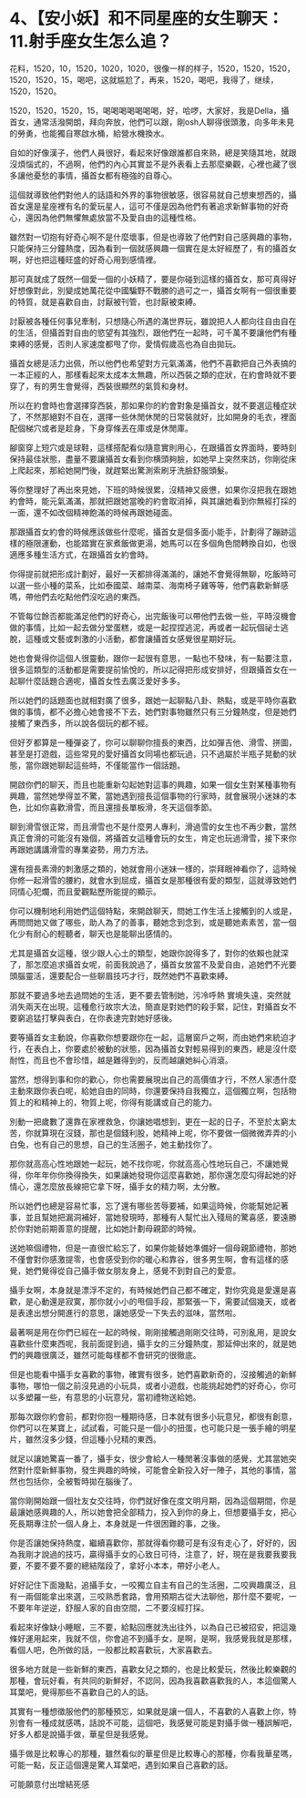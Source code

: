 # 4、【安小妖】和不同星座的女生聊天：11.射手座女生怎么追？

花料，1520，10，1520，1020，1020，很像一样的样子，1520，1520，1520，1520，1520，15，喝吧，这就尴尬了，再来，1520，喝吧，我得了，继续，1520，1520。

1520，1520，1520，15，喝喝喝喝喝喝喝，好，哈啰，大家好，我是Della，攝首女，通常活潑開朗，拜向奔放，他們可以跟，剛osh人聊得很頭激，向多年未見的勞勇，也能獨自寒啟水桶，給營水機換水。

自如的好像漢子，他們人員很好，看起來好像跟誰都自來熟，總是笑隨其地，就跟沒煩惱式的，不過啊，他們的內心其實並不是外表看上去那麼樂觀，心裡也藏了很多讓他憂愁的事情，攝首女都有極強的自尊心。

這個就導致他們對他人的話語和外界的事物很敏感，很容易就自己想東想西的，攝首女還是星座裡有名的愛玩星人，這可不僅是因為他們有著追求新鮮事物的好奇心，還因為他們無懼無處放當不及愛自由的這種性格。

雖然對一切抱有好奇心啊不是什麼壞事，但是也導致了他們對自己感興趣的事物，只能保持三分鐘熱度，因為看到一個就感興趣一個實在是太好經歷了，有的攝首女啊，好也把這種旺盛的好奇心用到感情裡。

那可真就成了既然一個愛一個的小妖精了，要是你碰到這樣的攝首女，那可真得好好想像對此，別變成她萬花從中國騙野不戰勝的過可之一，攝首女啊有一個很重要的特質，就是喜歡自由，討厭被刊管，也討厭被束縛。

討厭被各種任何事兒牽制，只想隨心所遇的滿世界玩，雖說把人人都向往自由自在的生活，但攝首對自由的慾望有其強烈，跟他們在一起時，可千萬不要讓他們有種束縛的感覺，否則人家速度都甩了你，愛情假歲高也為自由拋玩。

攝首女總是活力出佩，所以他們也希望對方元氣滿滿，他們不喜歡把自己外表搞的一本正經的人，那樣看起來太成本太無趣，所以西裝之類的症狀，在約會時就不要穿了，有的男生會覺得，西裝很顯然的氣質和身材。

所以在約會時也會選擇穿西裝，那如果你的約會對象是攝首女，就不要選這種症狀了，不然那絕對不自在，選擇一些休閒休閒的日常裝就好，比如開身的毛衣，裡面配個梯穴或者是趁身，下身穿條丟在庫或是休閒庫。

腳窗穿上短穴或是球鞋，這樣搭配看似隨意實則用心，在跟攝首女界面時，要時刻保持最佳狀態，盡量不要讓攝首女看到你横頭夠臉，如她早上突然來訪，你剛從床上爬起來，那給她開門後，就趕緊出驚測索刷牙洗臉舒服頭髮。

等你整理好了再出來見她，下班的時候很累，沒精神又疲憊，如果你沒把我在跟她約會時，能元氣滿滿，那就把跟她當晚的約會取消掉，與其讓她看到你無經打採的一面，還不如改個精神飽滿的時候再跟她碰面。

那跟攝首女約會的時候應該做些什麼呢，攝首女是個多面小能手，計劃得了蹦跡這樣的極限運動，也能踏實在家煮飯做更湯，她馬可以在多個角色間轉換自如，也很適應多種生活方式，在跟攝首女約會時。

你得提前就把形成計劃好，最好一天都排得滿滿的，讓她不會覺得無聊，吃飯時可以選一些小種的菜系，比如泰國菜、越南菜、海南椅子雞等等，他們喜歡新鮮感嗎，帶他們去吃點他們沒吃過的東西。

不管每位餘否都能滿足他們的好奇心，出完飯後可以帶他們去做一些，平時沒機會做的事情，比如一起去做分堂蛋糕，或是一起捏捏逃泥，再或者一起玩個祕士逃脫，這種或文藝或刺激的小活動，都會讓攝首女感覺很星期好玩。

她也會覺得你這個人很靈動，跟你一起很有意思，一點也不發味，有一點要注意，很多這類型的活動都是需要提前愉悅的，所以記得把形成安排好，但跟攝首女在一起聊什麼話題合適呢，攝首女性去廣泛愛好多多。

所以她們的話題面也就相對廣了很多，跟她一起聊點八卦、熱點，或是平時你喜歡做的事情，都不必擔心她會接不下去，她們對事物雖然只有三分鐘熱度，但是她們接觸了東西多，所以說各個玩的都不經。

但好歹都算是一種彈姿了，你可以聊聊你擅長的東西，比如彈吉他、滑雪、拼圖，甚至是打遊戲，這些常見的愛好攝首女同場也都玩過，只不過屬於半瓶子晃動的狀態，當你跟她聊起這些時，不僅能當作一個話題。

開啟你們的聊天，而且也能重新勾起她對這事的興趣，如果一個女生對某種事物有興趣，當然她學得並不驚，當她遇到擅長這個事物的行家時，就會展現小迷妹的本色，比如你喜歡滑雪，而且還擅長單板滑，冬天這個季節。

聊到滑雪很正常，而且滑雪也不是什麼男人專利，滑過雪的女生也不再少數，當然真正會滑的可能沒有幾個，將攝首女這種會玩的女生，肯定也玩過滑雪，接下來你再跟她講講滑雪的專業姿勢，用力方法。

還有擅長素滑的刺激感之類的，她就會用小迷妹一樣的，崇拜眼神看你了，這時候你修一起滑雪的腰約，就會水到屈成，攝首女是那種很有愛的類型，這就導致她們同情心犯爛，而且愛觀點歷所能提的顯示。

你可以機制地利用她們這個特點，來開啟聊天，問她工作生活上接觸到的人或是，再問問她又做了哪些，助人為了的善事，聽她念到念到，或是聽她素素苦，當一個化少有耐心的輕聽者，聊天也是能聊出感情的。

尤其是攝首女這種，很少跟人心土的類型，她跟你說得多了，對你的依賴也就深了，那怎麼追求攝首女呢，前面我說過了，攝首女放當不及愛自由，追她們不光要頭腦靈活，還要配合一些聊眉技巧才行，既然她們不喜歡束縛。

那就不要過多地去過問她的生活，更不要去管制她，污冷呼熱 實境失遠，突然就消失兩天在出現，這種愈行故宗大法，簡直是對她們的殺手緊，記住，對攝首女不要窮追猛打擊與表白，在你表達完對她好感後。

要等攝首女主動說，你喜歡你想要跟你在一起，這層窗戶之啊，而由她們來統迫才行，在表白上，你要處於被動的狀態，因為攝首女對輕易得到的東西，總是沒什麼耐性，而且也不會珍惜，越是難得到的，反而越讓她糾心消滾。

當然，想得到事和你的歡心，你也需要展現出自己的高價值才行，不然人家憑什麼主動來跟你表白呢，給她自由的同時，你還要保持自我獨立，這個獨立啊，包括物質上的和精神上的，物質上呢，你得有能講或自己的能力。

別動一把歲數了還靠在家裡救急，你讓她唱想到，更在一起的日子，不至於太窮太苦，你就算現在沒錢，那也是個錢利股，她精神上呢，你不要做一個微微弄弄的小白兔，也有自己的思想，自己的生活圈子，她主動找你了。

那你就高高心性地跟她一起玩，她不找你呢，你就高高心性地玩自己，不讓她覺得，你年年你你換得換失，如果讓她發現你這麼喜歡她，那你還怎麼勾得起她的好情心，還怎麼放長線把它拿下呀，攝手女的精力啊，太分散。

所以她們也總是容易忙事，忘了還有哪些苦辱要補，如果這時候，你能幫她記著事，並且幫她把漏洞補好，當她發現時，那種有人幫忙出入殘局的驚喜感，要遠勝於你對她前期善意的提醒，比如她計劃母親節的時候。

送她嘛個禮物，但是一直很忙給忘了，如果你能替她準備好一個母親節禮物，那她不僅會對你感激提零，也會感受到你的暖心和靠谷，很多男生啊，會有這樣的感覺，她們覺得從自己攝手做女朋友身上，感覺不到對自己的愛意。

攝手女啊，本身就是漂浮不定的，有時候她們自己都不確定，對你究竟是愛還是喜歡，是心動還是寂寞，那你就小小的甩個手段，那緊張一下，需要試個幾天，或者是表達出想分開進行的意思，讓她感受一下失去的滋味，當然啦。

最著啊是用在你們已經在一起的時候，剛剛接觸過剛剛交往時，可別亂用，是說女喜歡些什麼東西呢，我前面提到過，攝手女的三分鐘熱度，那延伸出來的，就是她們的興趣很廣泛，雖然可能每樣都不會研究的很徹底。

但是也能看中攝手女喜歡的事物，確實有很多，她們喜歡新奇的，沒接觸過的新鮮事物，哪怕一個之前沒見過的小玩具，或者小遊戲，也能挑起她們的好奇心，你可以多塑羅一些，有意思的小玩意兒，當初禮物送給她。

那每次跟你約會前，都對你抱一種期待感，日本就有很多小玩意兒，都很有創意，你們可以在某寶上，試試看，可能只是一個小的扭蛋，也可能只是一張手繪的明星片，雖然沒多少錢，但這種小兒精的東西。

就足以讓她驚喜一番了，攝手女，很少會給人一種閒著沒事做的感覺，尤其當她突然對什麼新鮮事物，發生興趣的時候，可能會全新投入好一陣子，其他的事情，當然也包括你，全被暫時拋在腦後了。

當你剛開始跟一個社友女交往時，你們就好像在度文明月期，因為這個期間，你是最讓她感興趣的人，所以她會把全部精力，投入到你的身上，但想要攝手女，把心死長期專注於一個人身上，本身就是一件很困難的事，之後。

你是否讓她保持熱度，繼續喜歡你，那就得看你聽可是有沒有走心了，好好的，因為我剛才說過的技巧，贏得攝手女的心致日可待，注意了，好，現在是我要我要我要，不要不要不要的總結階段了，拿好小本本，帶好小老人。

好好記住下面幾點，追攝手女，一咬獨立自主有自己的生活圈，二咬興趣廣泛，且有一兩個能拿出來選，三咬熟悉套路，會用預期古從大法聊他，那什麼不要呢，一不要年年逆逆，舒服人家的自由空間，二不要沒經打採。

看起來好像缺小睡眠，三不要，給點回應就洗出往外，以為自己已被招安，把這幾條好運用起來，我就不信，你會追不到攝手女，是啊，是啊，我感覺我就是那樣，看個人吧，色所做的話，一般都比較喜歡玩，大家喜歡去。

很多地方就是一些新鮮的東西，喜歡女兒之類的，也是比較愛玩，然後比較樂觀的那種，會玩好看，有共同的新鮮好，不認同，因為我喜歡喜歡我的人，本這個驚人耳葉吧，覺得那些不喜歡自己的人的話。

其實有一種想徵服他們的那種預忘，如果就是讓一個人，不喜歡的人喜歡上你，特別會有一種成就感嗎，話說不可能，這個吧，我感覺可能是對攝手做一種誤解吧，好多人都是說攝手做，華星但是我感覺。

攝手做是比較專心的那種，雖然看似的華星但是比較專心的那種，你看我華星嗎，可能一點，反正這個還是驚人耳葉吧，遇到如果自己喜歡的話。

可能願意付出增結死感